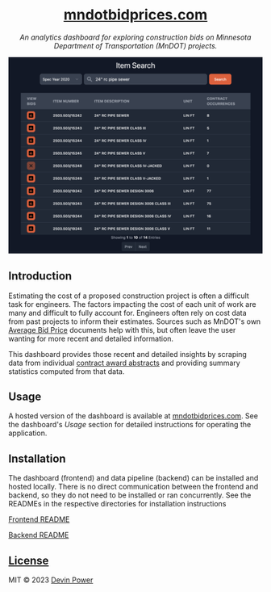 <div align="center">

# [mndotbidprices.com](https://mndotbidprices.com)

*An analytics dashboard for exploring construction bids on Minnesota Department of Transportation (MnDOT) projects.*

[![item search preview](static/item-search-preview.png)](https://mndotbidprices.com)
</div>

## Introduction

Estimating the cost of a proposed construction project is often a difficult task for engineers. The factors impacting the cost of each unit of work are many and difficult to fully account for. Engineers often rely on cost data from past projects to inform their estimates. Sources such as MnDOT's own [Average Bid Price](https://edocs-public.dot.state.mn.us/edocs_public/DMResultSet/Urlsearch?columns=docnumber,docname,app_id&folderid=28521650) documents help with this, but often leave the user wanting for more recent and detailed information.

This dashboard provides those recent and detailed insights by scraping data from individual [contract award abstracts](https://www.dot.state.mn.us/bidlet/abstract.html) and providing summary statistics computed from that data.

## Usage

A hosted version of the dashboard is available at [mndotbidprices.com](https://mndotbidprices.com). See the dashboard's *Usage* section for detailed instructions for operating the application.

## Installation

The dashboard (frontend) and data pipeline (backend) can be installed and hosted locally. There is no direct communication between the frontend and backend, so they do not need to be installed or ran concurrently. See the READMEs in the respective directories for installation instructions

[Frontend README](frontend/)

[Backend README](backend/)

## [License](LICENSE)

MIT &copy; 2023 [Devin Power](https://github.com/depowered)